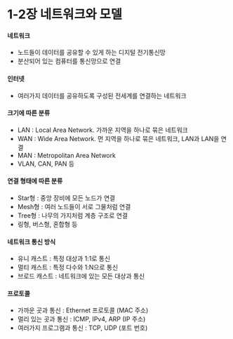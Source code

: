 # 1-2장 네트워크와 모델

#### 네트워크

- 노드들이 데이터를 공유할 수 있게 하는 디지털 전기통신망
- 분산되어 있는 컴퓨터를 통신망으로 연결



#### 인터넷

- 여러가지 데이터를 공유하도록 구성된 전세계를 연결하는 네트워크



#### 크기에 따른 분류

- LAN : Local Area Network. 가까운 지역을 하나로 묶은 네트워크
- WAN : Wide Area Network. 먼 지역을 하나로 묶은 네트워크, LAN과 LAN을 연결
- MAN : Metropolitan Area Network
- VLAN, CAN, PAN 등



#### 연결 형태에 따른 분류

- Star형 : 중앙 장비에 모든 노드가 연결
- Mesh형 : 여러 노드들이 서로 그물처럼 연결
- Tree형 : 나무의 가지처럼 계층 구조로 연결
- 링형, 버스형, 혼합형 등



#### 네트워크 통신 방식

- 유니 캐스트 : 특정 대상과 1:1로 통신
- 멀티 캐스트 : 특정 다수와 1:N으로 통신
- 브로드 캐스트 : 네트워크에 있는 모든 대상과 통신



#### 프로토콜

- 가까운 곳과 통신 : Ethernet 프로토콜 (MAC 주소)
- 멀리 있는 곳과 통신 : ICMP, IPv4, ARP (IP 주소)
- 여러가지 프로그램과 통신 : TCP, UDP (포트 번호)

